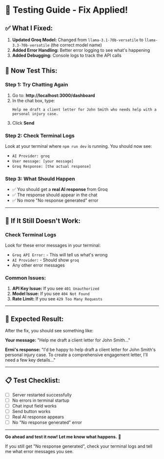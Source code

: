 # 🧪 Testing Guide - Fix Applied!

## ✅ **What I Fixed:**

1. **Updated Groq Model:** Changed from `llama-3.1-70b-versatile` to `llama-3.3-70b-versatile` (the correct model name)
2. **Added Error Handling:** Better error logging to see what's happening
3. **Added Debugging:** Console logs to track the API calls

## 🎯 **Now Test This:**

### **Step 1: Try Chatting Again**
1. Go to: **http://localhost:3000/dashboard**
2. In the chat box, type:
   ```
   Help me draft a client letter for John Smith who needs help with a personal injury case.
   ```
3. Click **Send**

### **Step 2: Check Terminal Logs**
Look at your terminal where `npm run dev` is running. You should now see:
- `AI Provider: groq`
- `User message: [your message]`
- `Groq Response: [the actual response]`

### **Step 3: What Should Happen**
- ✅ You should get a **real AI response** from Groq
- ✅ The response should appear in the chat
- ✅ No more "No response generated" error

---

## 🐛 **If It Still Doesn't Work:**

### **Check Terminal Logs**
Look for these error messages in your terminal:
- `Groq API Error:` - This will tell us what's wrong
- `AI Provider:` - Should show `groq`
- Any other error messages

### **Common Issues:**
1. **API Key Issue:** If you see `401 Unauthorized`
2. **Model Issue:** If you see `404 Not Found` 
3. **Rate Limit:** If you see `429 Too Many Requests`

---

## 🚀 **Expected Result:**

After the fix, you should see something like:

**Your message:** "Help me draft a client letter for John Smith..."

**Ermi's response:** "I'd be happy to help draft a client letter for John Smith's personal injury case. To create a comprehensive engagement letter, I'll need a few key details..."

---

## 📋 **Test Checklist:**

- [ ] Server restarted successfully
- [ ] No errors in terminal startup
- [ ] Chat input field works
- [ ] Send button works
- [ ] Real AI response appears
- [ ] No "No response generated" error

---

**Go ahead and test it now! Let me know what happens.** 🎯

If you still get "No response generated", check your terminal logs and tell me what error messages you see.
